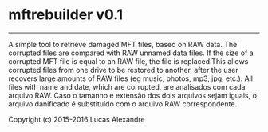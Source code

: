   # mftrebuilder v0.1
----

A simple tool to retrieve damaged MFT files, based on RAW data. The corrupted files are compared with RAW unnamed data files. If the size of a corrupted MFT file is equal to an RAW file, the file is replaced.This allows corrupted files from one drive to be restored to another, after the user recovers large amounts of RAW files (eg music, photos, mp3, jpg, etc.). All files with name and date, which are corrupted, are analisados com cada arquivo RAW. Caso o tamanho e extensão dos dois arquivos sejam iguais, o arquivo danificado é substituído com o arquivo RAW correspondente.

Copyright (c) 2015-2016 Lucas Alexandre
